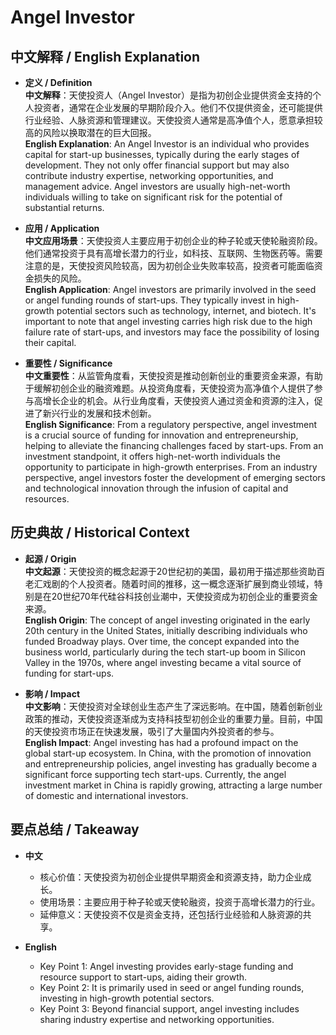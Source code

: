 # Angel Investor

## 中文解释 / English Explanation

* **定义 / Definition**  
  **中文解释**：天使投资人（Angel Investor）是指为初创企业提供资金支持的个人投资者，通常在企业发展的早期阶段介入。他们不仅提供资金，还可能提供行业经验、人脉资源和管理建议。天使投资人通常是高净值个人，愿意承担较高的风险以换取潜在的巨大回报。  
  **English Explanation**: An Angel Investor is an individual who provides capital for start-up businesses, typically during the early stages of development. They not only offer financial support but may also contribute industry expertise, networking opportunities, and management advice. Angel investors are usually high-net-worth individuals willing to take on significant risk for the potential of substantial returns.

* **应用 / Application**  
  **中文应用场景**：天使投资人主要应用于初创企业的种子轮或天使轮融资阶段。他们通常投资于具有高增长潜力的行业，如科技、互联网、生物医药等。需要注意的是，天使投资风险较高，因为初创企业失败率较高，投资者可能面临资金损失的风险。  
  **English Application**: Angel investors are primarily involved in the seed or angel funding rounds of start-ups. They typically invest in high-growth potential sectors such as technology, internet, and biotech. It's important to note that angel investing carries high risk due to the high failure rate of start-ups, and investors may face the possibility of losing their capital.

* **重要性 / Significance**  
  **中文重要性**：从监管角度看，天使投资是推动创新创业的重要资金来源，有助于缓解初创企业的融资难题。从投资角度看，天使投资为高净值个人提供了参与高增长企业的机会。从行业角度看，天使投资人通过资金和资源的注入，促进了新兴行业的发展和技术创新。  
  **English Significance**: From a regulatory perspective, angel investment is a crucial source of funding for innovation and entrepreneurship, helping to alleviate the financing challenges faced by start-ups. From an investment standpoint, it offers high-net-worth individuals the opportunity to participate in high-growth enterprises. From an industry perspective, angel investors foster the development of emerging sectors and technological innovation through the infusion of capital and resources.

## 历史典故 / Historical Context

* **起源 / Origin**  
  **中文起源**：天使投资的概念起源于20世纪初的美国，最初用于描述那些资助百老汇戏剧的个人投资者。随着时间的推移，这一概念逐渐扩展到商业领域，特别是在20世纪70年代硅谷科技创业潮中，天使投资成为初创企业的重要资金来源。  
  **English Origin**: The concept of angel investing originated in the early 20th century in the United States, initially describing individuals who funded Broadway plays. Over time, the concept expanded into the business world, particularly during the tech start-up boom in Silicon Valley in the 1970s, where angel investing became a vital source of funding for start-ups.

* **影响 / Impact**  
  **中文影响**：天使投资对全球创业生态产生了深远影响。在中国，随着创新创业政策的推动，天使投资逐渐成为支持科技型初创企业的重要力量。目前，中国的天使投资市场正在快速发展，吸引了大量国内外投资者的参与。  
  **English Impact**: Angel investing has had a profound impact on the global start-up ecosystem. In China, with the promotion of innovation and entrepreneurship policies, angel investing has gradually become a significant force supporting tech start-ups. Currently, the angel investment market in China is rapidly growing, attracting a large number of domestic and international investors.

## 要点总结 / Takeaway

* **中文**  
  - 核心价值：天使投资为初创企业提供早期资金和资源支持，助力企业成长。  
  - 使用场景：主要应用于种子轮或天使轮融资，投资于高增长潜力的行业。  
  - 延伸意义：天使投资不仅是资金支持，还包括行业经验和人脉资源的共享。

* **English**  
  - Key Point 1: Angel investing provides early-stage funding and resource support to start-ups, aiding their growth.  
  - Key Point 2: It is primarily used in seed or angel funding rounds, investing in high-growth potential sectors.  
  - Key Point 3: Beyond financial support, angel investing includes sharing industry expertise and networking opportunities.